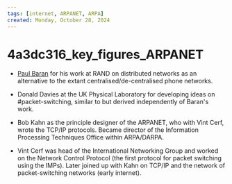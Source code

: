 ```yaml
---
tags: [internet, ARPANET, ARPA]
created: Monday, October 28, 2024
---
```


# 4a3dc316_key_figures_ARPANET

- [Paul Baran](385af4b4_Baran_distributed_networks.md) for his work at RAND on
  distributed networks as an alternative to the extant
  centralised/de-centralised phone networks.

- Donald Davies at the UK Physical Laboratory for developing ideas on
  #packet-switching, similar to but derived independently of Baran's work.

- Bob Kahn as the principle designer of the ARPANET, who with Vint Cerf, wrote
  the TCP/IP protocols. Became director of the Information Processing Techniques
  Office within ARPA/DARPA.

- Vint Cerf was head of the International Networking Group and worked on the
  Network Control Protocol (the first protocol for packet switching using the
  IMPs). Later joined up with Kahn on TCP/IP and the network of packet-switching
  networks (early internet).
